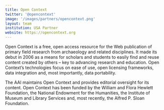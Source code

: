 ```yaml
---
title: Open Context
twitter: '@opencontext'
image: '/images/partners/opencontext.png'
layout: team
institution: USA Partner
website: https://opencontext.org
---
```

Open Context is a free, open access resource for the Web publication of primary
field research from archaeology and related disciplines. It made its debut in
2006 as a means for scholars and students to easily find and reuse content created
by others – key to advancing research and education. Open Context’s technologies
focus on ease of use, open licensing frameworks, data integration and, most
importantly, data portability.

The AAI maintains Open Context and provides editorial oversight for its content.
Open Context has been funded by the William and Flora Hewlett Foundation, the
National Endowment for the Humanities, the Institute of Museum and Library
Services and, most recently, the Alfred P. Sloan Foundation.
